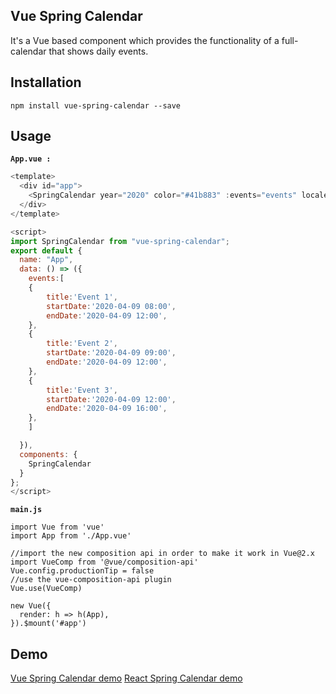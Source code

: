 ## Vue Spring Calendar
 It's a Vue based component which provides the functionality of a full-calendar that shows daily events. 

## Installation


 `npm install vue-spring-calendar --save`


## Usage

**`App.vue :`**
```js 
<template>
  <div id="app">
    <SpringCalendar year="2020" color="#41b883" :events="events" locale="en"/>
  </div>
</template>

<script>
import SpringCalendar from "vue-spring-calendar";
export default {
  name: "App",
  data: () => ({
    events:[
    {
        title:'Event 1',
        startDate:'2020-04-09 08:00',
        endDate:'2020-04-09 12:00',
    },
    {
        title:'Event 2',
        startDate:'2020-04-09 09:00',
        endDate:'2020-04-09 12:00',
    },
    {
        title:'Event 3',
        startDate:'2020-04-09 12:00',
        endDate:'2020-04-09 16:00',
    },
    ]

  }),
  components: {
    SpringCalendar
  }
};
</script>


```

**`main.js`**
```
import Vue from 'vue'
import App from './App.vue'

//import the new composition api in order to make it work in Vue@2.x
import VueComp from '@vue/composition-api'
Vue.config.productionTip = false
//use the vue-composition-api plugin
Vue.use(VueComp)

new Vue({
  render: h => h(App),
}).$mount('#app')
```
## Demo 

[Vue Spring Calendar demo](https://boussadjra.github.io/vue-spring-calendar/)
[React Spring Calendar demo](https://boussadjra.github.io/spring-calendar/)